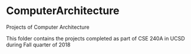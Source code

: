 # ComputerArchitecture
Projects of Computer Architecture

This folder contains the projects completed as part of CSE 240A in UCSD during Fall quarter of 2018
